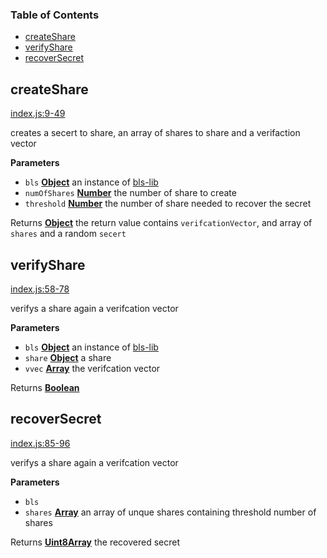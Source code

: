 <!-- Generated by documentation.js. Update this documentation by updating the source code. -->

### Table of Contents

-   [createShare](#createshare)
-   [verifyShare](#verifyshare)
-   [recoverSecret](#recoversecret)

## createShare

[index.js:9-49](https://github.com/wanderer/vss/blob/92df3e20d82af291a83c04d643f8a97439454217/index.js#L9-L49 "Source code on GitHub")

creates a secert to share, an array of shares to share and a verifaction vector

**Parameters**

-   `bls` **[Object](https://developer.mozilla.org/en-US/docs/Web/JavaScript/Reference/Global_Objects/Object)** an instance of [bls-lib](https://github.com/wanderer/bls-lib)
-   `numOfShares` **[Number](https://developer.mozilla.org/en-US/docs/Web/JavaScript/Reference/Global_Objects/Number)** the number of share to create
-   `threshold` **[Number](https://developer.mozilla.org/en-US/docs/Web/JavaScript/Reference/Global_Objects/Number)** the number of share needed to recover the secret

Returns **[Object](https://developer.mozilla.org/en-US/docs/Web/JavaScript/Reference/Global_Objects/Object)** the return value contains `verifcationVector`, and array of `shares` and a random `secert`

## verifyShare

[index.js:58-78](https://github.com/wanderer/vss/blob/92df3e20d82af291a83c04d643f8a97439454217/index.js#L58-L78 "Source code on GitHub")

verifys a share again a verifcation vector

**Parameters**

-   `bls` **[Object](https://developer.mozilla.org/en-US/docs/Web/JavaScript/Reference/Global_Objects/Object)** an instance of [bls-lib](https://github.com/wanderer/bls-lib)
-   `share` **[Object](https://developer.mozilla.org/en-US/docs/Web/JavaScript/Reference/Global_Objects/Object)** a share
-   `vvec` **[Array](https://developer.mozilla.org/en-US/docs/Web/JavaScript/Reference/Global_Objects/Array)** the verifcation vector

Returns **[Boolean](https://developer.mozilla.org/en-US/docs/Web/JavaScript/Reference/Global_Objects/Boolean)** 

## recoverSecret

[index.js:85-96](https://github.com/wanderer/vss/blob/92df3e20d82af291a83c04d643f8a97439454217/index.js#L85-L96 "Source code on GitHub")

verifys a share again a verifcation vector

**Parameters**

-   `bls`  
-   `shares` **[Array](https://developer.mozilla.org/en-US/docs/Web/JavaScript/Reference/Global_Objects/Array)** an array of unque shares containing threshold number of shares

Returns **[Uint8Array](https://developer.mozilla.org/en-US/docs/Web/JavaScript/Reference/Global_Objects/Uint8Array)** the recovered secret
